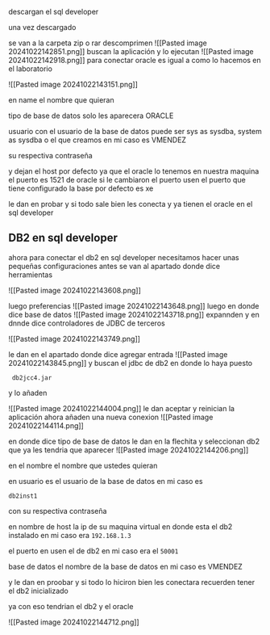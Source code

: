 
descargan el sql developer

una vez descargado

se van a la carpeta zip o rar
 descomprimen
 ![[Pasted image 20241022142851.png]]
 buscan la aplicación y lo ejecutan
 ![[Pasted image 20241022142918.png]]
para conectar oracle es igual a como lo hacemos en el laboratorio

![[Pasted image 20241022143151.png]]

en name el nombre que quieran

tipo de base de datos solo les aparecera ORACLE

usuario con el usuario de la base de datos puede ser sys as sysdba, system as sysdba o el que creamos en mi caso es VMENDEZ

su respectiva contraseña

y dejan el host por defecto ya que el oracle lo tenemos en nuestra maquina
el puerto es 1521 de oracle si le cambiaron el puerto usen el puerto que tiene configurado
la base por defecto es xe

le dan en probar y si todo sale bien les conecta y ya tienen el oracle en el sql developer

## DB2 en sql developer

ahora para conectar el db2 en sql developer necesitamos hacer unas pequeñas configuraciones antes
se van al apartado donde dice herramientas

![[Pasted image 20241022143608.png]]

luego preferencias
![[Pasted image 20241022143648.png]]
luego en donde dice base de datos
![[Pasted image 20241022143718.png]]
expannden y en dnnde dice controladores de JDBC de terceros

![[Pasted image 20241022143749.png]]

le dan en el apartado donde dice agregar entrada
![[Pasted image 20241022143845.png]]
y buscan el jdbc de db2 en donde lo haya puesto

` db2jcc4.jar`

y lo añaden

![[Pasted image 20241022144004.png]]
 le dan aceptar y reinician la aplicación
ahora añaden una nueva conexion
![[Pasted image 20241022144114.png]]

en donde dice tipo de base de datos le dan en la flechita y seleccionan db2 que ya les tendria que aparecer
![[Pasted image 20241022144206.png]]

en el nombre el nombre que ustedes quieran 

en usuario es el usuario de la base de datos en mi caso es

`db2inst1` 

con su respectiva contraseña

en nombre de host la ip de su maquina virtual en donde esta el db2 instalado 
en mi caso era `192.168.1.3`

el puerto en usen el de db2 en mi caso era el  `50001`

base de datos el nombre de la base de datos en mi caso es VMENDEZ

y le dan en proobar y si todo lo hiciron bien les conectara recuerden tener el db2 inicializado

ya con eso tendrian el db2 y el oracle

![[Pasted image 20241022144712.png]]





